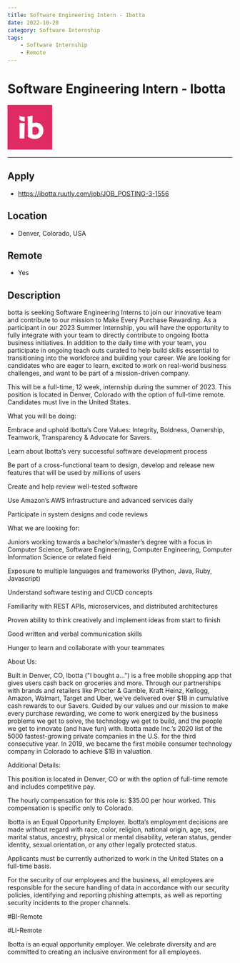 ```yaml
---
title: Software Engineering Intern - Ibotta
date: 2022-10-20
category: Software Internship
tags: 
    - Software Internship
    - Remote
---
```


# Software Engineering Intern - Ibotta
<img src="ibotta.png" height="100px" width="100px"></img>

---

## Apply

- https://ibotta.ruutly.com/job/JOB_POSTING-3-1556

## Location

- Denver, Colorado, USA

## Remote
- Yes

## Description
botta is seeking Software Engineering Interns to join our innovative team and contribute to our mission to Make Every Purchase Rewarding. As a participant in our 2023 Summer Internship, you will have the opportunity to fully integrate with your team to directly contribute to ongoing Ibotta business initiatives. In addition to the daily time with your team, you participate in ongoing teach outs curated to help build skills essential to transitioning into the workforce and building your career. We are looking for candidates who are eager to learn, excited to work on real-world business challenges, and want to be part of a mission-driven company.

This will be a full-time, 12 week, internship during the summer of 2023. This position is located in Denver, Colorado with the option of full-time remote. Candidates must live in the United States.

What you will be doing: 

Embrace and uphold Ibotta’s Core Values: Integrity, Boldness, Ownership, Teamwork, Transparency & Advocate for Savers.

Learn about Ibotta’s very successful software development process

Be part of a cross-functional team to design, develop and release new features that will be used by millions of users

Create and help review well-tested software

Use Amazon’s AWS infrastructure and advanced services daily

Participate in system designs and code reviews

What we are looking for:  

Juniors working towards a bachelor’s/master’s degree with a focus in Computer Science, Software Engineering, Computer Engineering, Computer Information Science or related field

Exposure to multiple languages and frameworks (Python, Java, Ruby, Javascript)

Understand software testing and CI/CD concepts

Familiarity with REST APIs, microservices, and distributed architectures

Proven ability to think creatively and implement ideas from start to finish

Good written and verbal communication skills

Hunger to learn and collaborate with your teammates

About Us:

Built in Denver, CO, Ibotta ("I bought a...") is a free mobile shopping app that gives users cash back on groceries and more. Through our partnerships with brands and retailers like Procter & Gamble, Kraft Heinz, Kellogg, Amazon, Walmart, Target and Uber, we’ve delivered over $1B in cumulative cash rewards to our Savers. Guided by our values and our mission to make every purchase rewarding, we come to work energized by the business problems we get to solve, the technology we get to build, and the people we get to innovate (and have fun) with. Ibotta made Inc.’s 2020 list of the 5000 fastest-growing private companies in the U.S. for the third consecutive year. In 2019, we became the first mobile consumer technology company in Colorado to achieve $1B in valuation.

 Additional Details:

This position is located in Denver, CO or with the option of full-time remote and includes competitive pay.

The hourly compensation for this role is: $35.00 per hour worked. This compensation is specific only to Colorado.

Ibotta is an Equal Opportunity Employer. Ibotta’s employment decisions are made without regard with race, color, religion, national origin, age, sex, marital status, ancestry, physical or mental disability, veteran status, gender identity, sexual orientation, or any other legally protected status.

Applicants must be currently authorized to work in the United States on a full-time basis.

For the security of our employees and the business, all employees are responsible for the secure handling of data in accordance with our security policies, identifying and reporting phishing attempts, as well as reporting security incidents to the proper channels.

#BI-Remote

#LI-Remote

Ibotta is an equal opportunity employer. We celebrate diversity and are committed to creating an inclusive environment for all employees.